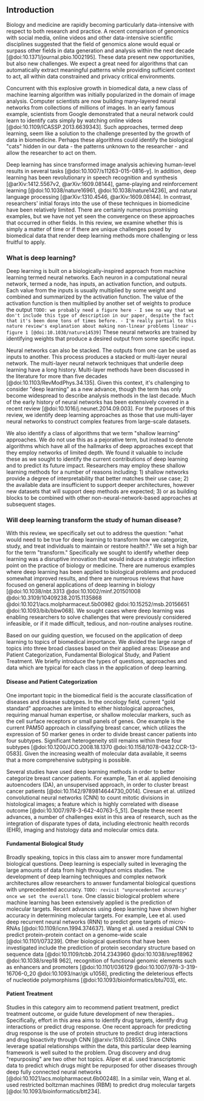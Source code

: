 ## Introduction

Biology and medicine are rapidly becoming particularly data-intensive with
respect to both research and practice. A recent comparison of genomics with
social media, online videos and other data-intensive scientific disciplines
suggested that the field of genomics alone would equal or surpass other fields
in data generation and analysis within the next decade
[@doi:10.1371/journal.pbio.1002195]. These data present new opportunities, but
also new challenges. We expect a great need for algorithms that can automatically extract meaningful patterns while providing sufficient context to act, all within data constrained and privacy critical environments.

Concurrent with this explosive growth in biomedical data, a new class of machine
learning algorithm was initially popularized in the domain of image analysis.
Computer scientists are now building many-layered neural networks from
collections of millions of images. In an early famous example, scientists from Google
demonstrated that a neural network could learn to identify cats simply by
watching online videos [@doi:10.1109/ICASSP.2013.6639343]. Such approaches,
termed deep learning, seem like a solution to the challenge presented by the
growth of data in biomedicine. Perhaps these algorithms could identify the
biological "cats" hidden in our data - the patterns unknown to the researcher - and allow the researcher to act on them.


Deep learning has since transformed image analysis achieving human-level results in several tasks [@doi:10.1007/s11263-015-0816-y]. In addition, deep learning has been revolutionary in speech recognition and synthesis [@arXiv:1412.5567v2,   @arXiv:1609.08144], game-playing and reinforcement learning [@doi:10.1038/nature16961, @doi:10.1038/nature14236], and natural language processing [@arXiv:1310.4546, @arXiv:1609.08144]. In contrast, researchers' initial forays into the use of these techniques in biomedicine have been relatively limited.
There are certainly numerous promising examples, but we have not yet seen the
convergence on these approaches that occurred in other fields. In this review, we examine whether this is simply a matter of time or
if there are unique challenges posed by biomedical data that render deep
learning methods more challenging or less fruitful to apply.

### What is deep learning?

Deep learning is built on a biologically-inspired approach from machine learning
termed neural networks. Each neuron in a computational neural network, termed a
node, has inputs, an activation function, and outputs. Each value from the
inputs is usually multiplied by some weight and combined and summarized by the
activation function. The value of the activation function is then multiplied by
another set of weights to produce the output `TODO: we probably need a figure
here - I see no way that we don't include this type of description in our paper,
despite the fact that it's been done tons of times before. - I'm really partial to this nature review's explanation about making non-linear problems linear - figure 1 [@doi:10.1038/nature14539]` These neural
networks are trained by identifying weights that produce a desired output from
some specific input.

Neural networks can also be stacked. The outputs from one can be used as inputs to another. This process produces a stacked or multi-layer neural network. The multi-layer neural network techniques that underlie deep learning have a long history. Multi-layer methods have been discussed in the literature for more than five decades [@doi:10.1103/RevModPhys.34.135]. Given this context, it's challenging to consider "deep learning" as a new advance, though the term has only become widespread to describe analysis methods in the last decade. Much of the early history of neural networks has been extensively covered in a recent review [@doi:10.1016/j.neunet.2014.09.003]. For the purposes of this review, we identify deep learning approaches as those that use multi-layer neural networks to construct complex features from large-scale datasets.

We also identify a class of algorithms that we term "shallow learning"
approaches. We do not use this as a pejorative term, but instead to denote
algorithms which have all of the hallmarks of deep approaches except that they
employ networks of limited depth. We found it valuable to include these as we
sought to identify the current contributions of deep learning and to predict its
future impact. Researchers may employ these shallow learning methods for a
number of reasons including: 1) shallow networks provide a degree of
interpretability that better matches their use case; 2) the available data are
insufficient to support deeper architectures, however new datasets that will
support deep methods are expected; 3) or as building blocks to be combined with
other non-neural-network-based approaches at subsequent stages.

### Will deep learning transform the study of human disease?

With this review, we specifically set out to address the question: "what would
need to be true for deep learning to transform how we categorize, study, and
treat individuals to maintain or restore health?." We set a high bar for the
term "transform." Specifically we sought to identify whether deep learning was a
disruptive innovation that would induce a strategic inflection point on the
practice of biology or medicine. There are numerous examples where deep learning
has been applied to biological problems and produced somewhat improved results,
and there are numerous reviews that have focused on general applications of deep
learning in biology [@doi:10.1038/nbt.3313 @doi:10.1002/minf.201501008
@doi:10.3109/10409238.2015.1135868 @doi:10.1021/acs.molpharmaceut.5b00982
@doi:10.15252/msb.20156651 @doi:10.1093/bib/bbw068]. We sought cases where deep
learning was enabling researchers to solve challenges that were previously
considered infeasible, or if it made difficult, tedious, and non-routine
analyses routine.

Based on our guiding question, we focused on the application of deep learning to
topics of biomedical importance. We divided the large range of topics into three broad classes based on their applied areas: Disease and Patient Categorization, Fundamental Biological Study, and Patient Treatment. We briefly introduce the types of questions, approaches and data which are typical for each class in the application of deep learning.

#### Disease and Patient Categorization

One important topic in the biomedical field is the accurate classification of
diseases and disease subtypes. In the oncology field, current "gold standard"
approaches are limited to either histological approaches, requiring manual
human expertise, or shallow molecular markers, such as the cell surface
receptors or small panels of genes. One example is the current PAM50 approach
in classifying breast cancer, which utilizes the expression of 50 marker
genes in order to divide breast cancer patients into four subtypes.
Significant heterogeneity still remains within these four subtypes
[@doi:10.1200/JCO.2008.18.1370 @doi:10.1158/1078-0432.CCR-13-0583]. Given the
increasing wealth of molecular data available, it seems that a more
comprehensive subtyping is possible.

Several studies have used deep learning methods in order to better categorize
breast cancer patients. For example, Tan et al. applied denoising
autoencoders (DA), an unsupervised approach, in order to cluster breast
cancer patients [@doi:10.1142/9789814644730_0014]. Ciresan et al. utilized
convolutional neural networks (CNN) to count mitotic divisions in
histological images; a feature which is highly correlated with disease
outcome [@doi:10.1007/978-3-642-40763-5_51]. Despite these recent advances, a
number of challenges exist in this area of research, such as the integration
of disparate types of data, including electronic health records (EHR),
imaging and histology data and molecular omics data.

#### Fundamental Biological Study

Broadly speaking, topics in this class aim to answer more fundamental
biological questions. Deep learning is especially suited in leveraging the
large amounts of data from high throughput omics studies. The development of
deep learning techniques and complex network architectures allow researchers
to answer fundamental biological questions with unprecedented accuracy.
`TODO: revisit "unprecedented accuracy" once we set the overall tone`. One
classic biological problem where machine learning has been extensively
applied is the prediction of molecular targets. Recent advances using deep
learning have shown higher accuracy in determining molecular targets. For
example, Lee et al. used deep recurrent neural networks (RNN) to predict gene
targets of micro-RNAs [@doi:10.1109/icnn.1994.374637]. Wang et al. used a
residual CNN to predict protein-protein contact on a genome-wide scale
[@doi:10.1101/073239]. Other biological questions that have been investigated
include the prediction of protein secondary structure based on sequence data
[@doi:10.1109/tcbb.2014.2343960 @doi:10.1038/srep18962 @doi:10.1038/srep18
962], recognition of functional genomic elements such as enhancers and
promoters [@doi:10.1101/036129 @doi:10.1007/978-3-319-16706-0_20
@doi:10.1093/nar/gk u1058], predicting the deleterious effects of nucleotide
polymorphisms [@doi:10.1093/bioinformatics/btu703], etc.

#### Patient Treatment

Studies in this category aim to recommend patient treatment, predict
treatment outcome, or guide future development of new therapies..
Specifically, effort in this area aims to identify drug targets, identify
drug interactions or predict drug response. One recent approach for
predicting drug response is the use of protein structure to predict drug
interactions and drug bioactivity through CNN [@arxiv:1510.02855]. Since CNNs
leverage spatial relationships within the data, this particular deep learning
framework is well suited to the problem. Drug discovery and drug
"repurposing" are two other hot topics. Aliper et al. used transcriptomic
data to predict which drugs might be repurposed for other diseases through
deep fully connected neural networks
[@doi:10.1021/acs.molpharmaceut.6b00248]. In a similar vein, Wang et al. used
restricted boltzman machines (RBM) to predict drug molecular targets
[@doi:10.1093/bioinformatics/btt234].
